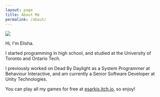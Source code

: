 ```yaml
---
layout: page
title: About Me
permalink: /about/
---
```


<img src="{{site.baseurl}}/assets/img/me.jpg">

Hi, I'm Elisha.

I started programming in high school, and studied at the University of Toronto and Ontario Tech.

I previously worked on Dead By Daylight as a System Programmer at Behaviour Interactive, and am currently a Senior Software Developer at Unity Technologies.

You can play all my games for free at [esarkis.itch.io](https://esarkis.itch.io/), so enjoy!

